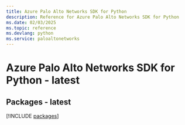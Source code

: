 ```yaml
---
title: Azure Palo Alto Networks SDK for Python
description: Reference for Azure Palo Alto Networks SDK for Python
ms.date: 02/03/2025
ms.topic: reference
ms.devlang: python
ms.service: paloaltonetworks
---
```

# Azure Palo Alto Networks SDK for Python - latest
## Packages - latest
[!INCLUDE [packages](palo-alto-networks-index.md)]